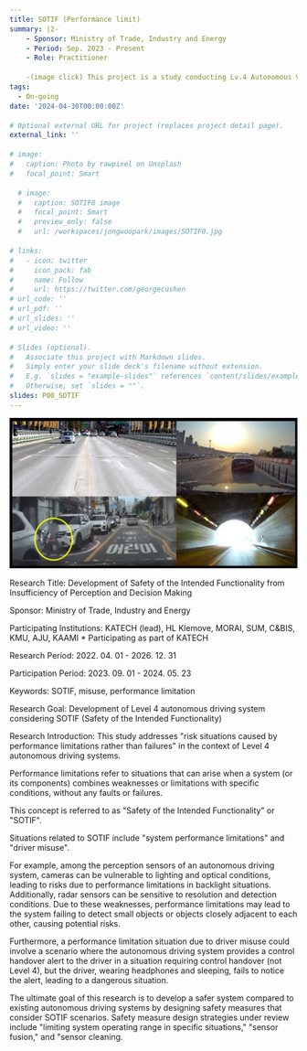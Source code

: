 ```yaml
---
title: SOTIF (Performance limit)
summary: |2-
    - Sponsor: Ministry of Trade, Industry and Energy
    - Period: Sep. 2023 - Present
    - Role: Practitioner

    -(image click) This project is a study conducting Lv.4 Autonomous Vehicle HARA Analysis and SOTIF scenario verification
tags:
  - On-going
date: '2024-04-30T00:00:00Z'

# Optional external URL for project (replaces project detail page).
external_link: ''

# image:
#   caption: Photo by rawpixel on Unsplash
#   focal_point: Smart  

  # image:
  #   caption: SOTIF0 image
  #   focal_point: Smart
  #   preview_only: false
  #   url: /workspaces/jongwoopark/images/SOTIF0.jpg
    
# links:
#   - icon: twitter
#     icon_pack: fab
#     name: Follow
#     url: https://twitter.com/georgecushen
# url_code: ''
# url_pdf: ''
# url_slides: ''
# url_video: ''

# Slides (optional).
#   Associate this project with Markdown slides.
#   Simply enter your slide deck's filename without extension.
#   E.g. `slides = "example-slides"` references `content/slides/example-slides.md`.
#   Otherwise, set `slides = ""`.
slides: P00_SOTIF
---
```


![screen reader text](SOTIF0.jpg "Examples of SOTIF Scenarios")
<!-- /workspaces/jongwoopark/images -->

Research Title: Development of Safety of the Intended Functionality from Insufficiency of Perception and Decision Making

Sponsor: Ministry of Trade, Industry and Energy

Participating Institutions: KATECH (lead), HL Klemove, MORAI, SUM, C&BIS, KMU, AJU, KAAMI   * Participating as part of KATECH

Research Period: 2022. 04. 01 - 2026. 12. 31

Participation Period: 2023. 09. 01 - 2024. 05. 23

Keywords: SOTIF, misuse, performance limitation

Research Goal: Development of Level 4 autonomous driving system considering SOTIF (Safety of the Intended Functionality)

Research Introduction:
This study addresses "risk situations caused by performance limitations rather than failures" in the context of Level 4 autonomous driving systems.

Performance limitations refer to situations that can arise when a system (or its components) combines weaknesses or limitations with specific conditions, without any faults or failures.

This concept is referred to as "Safety of the Intended Functionality" or "SOTIF".

Situations related to SOTIF include "system performance limitations" and "driver misuse".

For example, among the perception sensors of an autonomous driving system, cameras can be vulnerable to lighting and optical conditions, leading to risks due to performance limitations in backlight situations. Additionally, radar sensors can be sensitive to resolution and detection conditions. Due to these weaknesses, performance limitations may lead to the system failing to detect small objects or objects closely adjacent to each other, causing potential risks.

Furthermore, a performance limitation situation due to driver misuse could involve a scenario where the autonomous driving system provides a control handover alert to the driver in a situation requiring control handover (not Level 4), but the driver, wearing headphones and sleeping, fails to notice the alert, leading to a dangerous situation.

The ultimate goal of this research is to develop a safer system compared to existing autonomous driving systems by designing safety measures that consider SOTIF scenarios. Safety measure design strategies under review include "limiting system operating range in specific situations," "sensor fusion," and "sensor cleaning.